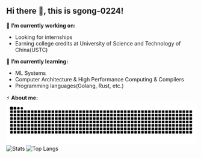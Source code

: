 ## Hi there 👋, this is sgong-0224!

🔭 **I’m currently working on:**
- Looking for internships
- Earning college credits at University of Science and Technology of China(USTC)

🌱 **I’m currently learning:**
- ML Systems
- Computer Architecture & High Performance Computing & Compilers
- Programming languages(Golang, Rust, etc.)

⚡ **About me:**
![Contributions](https://github.com/sgong-0224/sgong-0224/blob/output/github-contribution-grid-snake.svg)
![Stats](https://github-readme-stats.vercel.app/api?username=sgong-0224&show_icons=true&bg_color=00000000&hide_rank=true&show_icons=true&include_all_commits=true&line_height=24)
![Top Langs](https://github-readme-stats.vercel.app/api/top-langs/?username=sgong-0224&layout=compact&langs_count=8)
